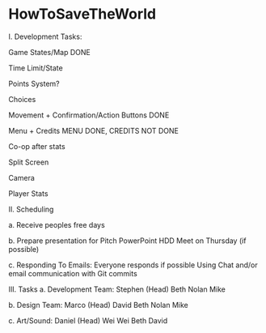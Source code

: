 HowToSaveTheWorld
=================

I. Development Tasks:

Game States/Map DONE

Time Limit/State

Points System?

Choices

Movement + Confirmation/Action Buttons DONE

Menu + Credits MENU DONE, CREDITS NOT DONE

Co-op after stats

Split Screen

Camera

Player Stats

II. Scheduling

a. Receive peoples free days

b. Prepare presentation for Pitch
	PowerPoint
	HDD
	Meet on Thursday (if possible)

c.  Responding To Emails:
	Everyone responds if possible
	Using Chat and/or email communication with Git commits

III. Tasks
a. Development Team:
	Stephen (Head)
	Beth
	Nolan
	Mike

b. Design Team:
	Marco (Head)
	David
	Beth
	Nolan
	Mike

c. Art/Sound:
	Daniel (Head)
	Wei Wei
	Beth
	David